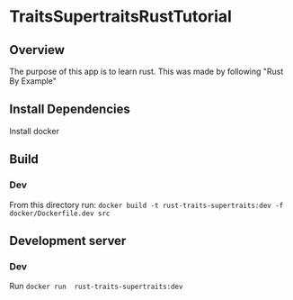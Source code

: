 # TraitsSupertraitsRustTutorial

## Overview
The purpose of this app is to learn rust. This was made by following "Rust By Example"

## Install Dependencies
Install docker

## Build
### Dev
From this directory run: `docker build -t rust-traits-supertraits:dev -f docker/Dockerfile.dev src`

## Development server
### Dev
Run `docker run  rust-traits-supertraits:dev`